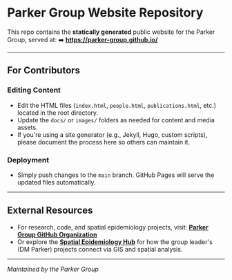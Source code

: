 # Parker Group Website Repository

This repo contains the **statically generated** public website for the Parker Group, served at:
➡️ **https://parker-group.github.io/**

---

## For Contributors

### Editing Content
- Edit the HTML files (`index.html`, `people.html`, `publications.html`, etc.) located in the root directory.
- Update the `docs/` or `images/` folders as needed for content and media assets.
- If you're using a site generator (e.g., Jekyll, Hugo, custom scripts), please document the process here so others can maintain it.

### Deployment
- Simply push changes to the `main` branch. GitHub Pages will serve the updated files automatically.

---

## External Resources
- For research, code, and spatial epidemiology projects, visit: **[Parker Group GitHub Organization](https://github.com/parker-group)**
- Or explore the **[Spatial Epidemiology Hub](https://github.com/DMParker1/spatial-epidemiology-hub)** for how the group leader's (DM Parker) projects connect via GIS and spatial analysis.

---

*Maintained by the Parker Group*
